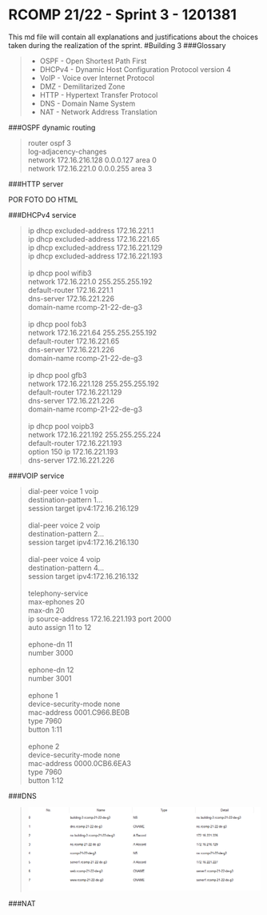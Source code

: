 RCOMP 21/22 - Sprint 3 - 1201381
===========================================
This md file will contain all explanations and justifications about the choices taken during the realization of the sprint.
#Building 3
###Glossary
> * OSPF - Open Shortest Path First
> * DHCPv4 - Dynamic Host Configuration Protocol version 4
> * VoIP - Voice over Internet Protocol
> * DMZ - Demilitarized Zone
> * HTTP - Hypertext Transfer Protocol
> * DNS - Domain Name System
> * NAT - Network Address Translation

###OSPF dynamic routing
> router ospf 3<br>
> log-adjacency-changes<br>
> network 172.16.216.128 0.0.0.127 area 0<br>
> network 172.16.221.0 0.0.0.255 area 3<br>

###HTTP server

POR FOTO DO HTML

###DHCPv4 service
> ip dhcp excluded-address 172.16.221.1<br>
> ip dhcp excluded-address 172.16.221.65<br>
> ip dhcp excluded-address 172.16.221.129<br>
> ip dhcp excluded-address 172.16.221.193<br>
><br>
> ip dhcp pool wifib3<br>
> network 172.16.221.0 255.255.255.192<br>
> default-router 172.16.221.1<br>
> dns-server 172.16.221.226<br>
> domain-name rcomp-21-22-de-g3<br>
> <br>
> ip dhcp pool fob3<br>
> network 172.16.221.64 255.255.255.192<br>
> default-router 172.16.221.65<br>
> dns-server 172.16.221.226<br>
> domain-name rcomp-21-22-de-g3<br>
> <br>
> ip dhcp pool gfb3<br>
> network 172.16.221.128 255.255.255.192<br>
> default-router 172.16.221.129<br>
> dns-server 172.16.221.226<br>
> domain-name rcomp-21-22-de-g3<br>
> <br>
> ip dhcp pool voipb3<br>
> network 172.16.221.192 255.255.255.224<br>
> default-router 172.16.221.193<br>
> option 150 ip 172.16.221.193<br>
> dns-server 172.16.221.226<br>

###VOIP service
> dial-peer voice 1 voip<br>
> destination-pattern 1...<br>
> session target ipv4:172.16.216.129<br>
><br>
> dial-peer voice 2 voip<br>
> destination-pattern 2...<br>
> session target ipv4:172.16.216.130<br>
><br>
> dial-peer voice 4 voip<br>
> destination-pattern 4...<br>
> session target ipv4:172.16.216.132<br>
><br>
> telephony-service<br>
> max-ephones 20<br>
> max-dn 20<br>
> ip source-address 172.16.221.193 port 2000<br>
> auto assign 11 to 12<br>
><br>
> ephone-dn 11<br>
> number 3000<br>
><br>
> ephone-dn 12<br>
> number 3001<br>
><br>
> ephone 1<br>
> device-security-mode none<br>
> mac-address 0001.C966.BE0B<br>
> type 7960<br>
> button 1:11<br>
><br>
> ephone 2<br>
> device-security-mode none<br>
> mac-address 0000.0CB6.6EA3<br>
> type 7960<br>
> button 1:12<br>

###DNS

> ![DNS](Figures/dns.PNG)

###NAT
> 
> 
> 
> 
